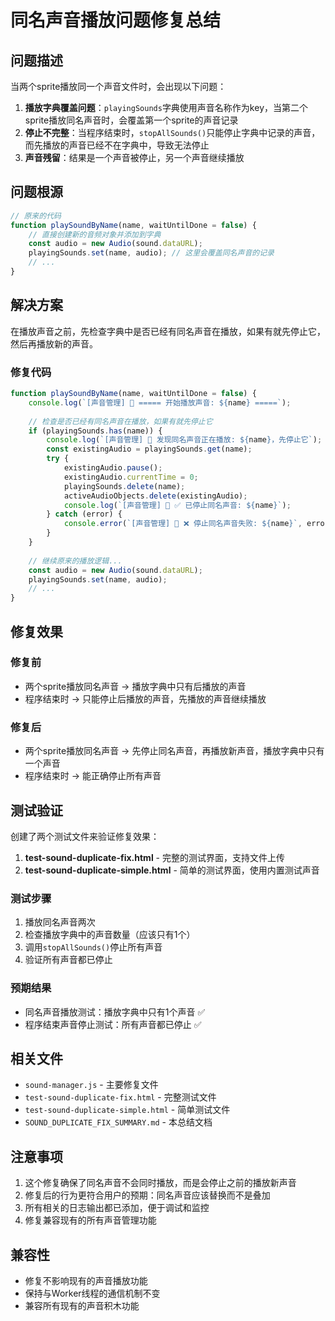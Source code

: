 # 同名声音播放问题修复总结

## 问题描述

当两个sprite播放同一个声音文件时，会出现以下问题：

1. **播放字典覆盖问题**：`playingSounds`字典使用声音名称作为key，当第二个sprite播放同名声音时，会覆盖第一个sprite的声音记录
2. **停止不完整**：当程序结束时，`stopAllSounds()`只能停止字典中记录的声音，而先播放的声音已经不在字典中，导致无法停止
3. **声音残留**：结果是一个声音被停止，另一个声音继续播放

## 问题根源

```javascript
// 原来的代码
function playSoundByName(name, waitUntilDone = false) {
    // 直接创建新的音频对象并添加到字典
    const audio = new Audio(sound.dataURL);
    playingSounds.set(name, audio); // 这里会覆盖同名声音的记录
    // ...
}
```

## 解决方案

在播放声音之前，先检查字典中是否已经有同名声音在播放，如果有就先停止它，然后再播放新的声音。

### 修复代码

```javascript
function playSoundByName(name, waitUntilDone = false) {
    console.log(`[声音管理] 🎵 ===== 开始播放声音: ${name} =====`);
    
    // 检查是否已经有同名声音在播放，如果有就先停止它
    if (playingSounds.has(name)) {
        console.log(`[声音管理] 🎵 发现同名声音正在播放: ${name}，先停止它`);
        const existingAudio = playingSounds.get(name);
        try {
            existingAudio.pause();
            existingAudio.currentTime = 0;
            playingSounds.delete(name);
            activeAudioObjects.delete(existingAudio);
            console.log(`[声音管理] 🎵 ✅ 已停止同名声音: ${name}`);
        } catch (error) {
            console.error(`[声音管理] 🎵 ❌ 停止同名声音失败: ${name}`, error);
        }
    }
    
    // 继续原来的播放逻辑...
    const audio = new Audio(sound.dataURL);
    playingSounds.set(name, audio);
    // ...
}
```

## 修复效果

### 修复前
- 两个sprite播放同名声音 → 播放字典中只有后播放的声音
- 程序结束时 → 只能停止后播放的声音，先播放的声音继续播放

### 修复后
- 两个sprite播放同名声音 → 先停止同名声音，再播放新声音，播放字典中只有一个声音
- 程序结束时 → 能正确停止所有声音

## 测试验证

创建了两个测试文件来验证修复效果：

1. **test-sound-duplicate-fix.html** - 完整的测试界面，支持文件上传
2. **test-sound-duplicate-simple.html** - 简单的测试界面，使用内置测试声音

### 测试步骤

1. 播放同名声音两次
2. 检查播放字典中的声音数量（应该只有1个）
3. 调用`stopAllSounds()`停止所有声音
4. 验证所有声音都已停止

### 预期结果

- 同名声音播放测试：播放字典中只有1个声音 ✅
- 程序结束声音停止测试：所有声音都已停止 ✅

## 相关文件

- `sound-manager.js` - 主要修复文件
- `test-sound-duplicate-fix.html` - 完整测试文件
- `test-sound-duplicate-simple.html` - 简单测试文件
- `SOUND_DUPLICATE_FIX_SUMMARY.md` - 本总结文档

## 注意事项

1. 这个修复确保了同名声音不会同时播放，而是会停止之前的播放新声音
2. 修复后的行为更符合用户的预期：同名声音应该替换而不是叠加
3. 所有相关的日志输出都已添加，便于调试和监控
4. 修复兼容现有的所有声音管理功能

## 兼容性

- 修复不影响现有的声音播放功能
- 保持与Worker线程的通信机制不变
- 兼容所有现有的声音积木功能 
